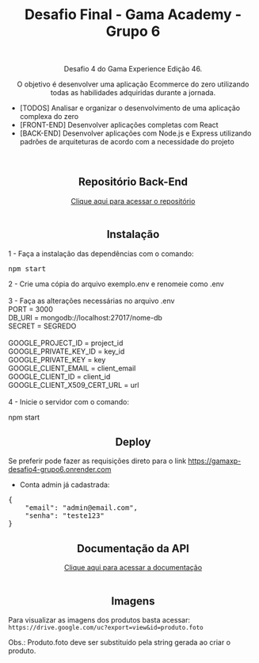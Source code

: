 
<h1 align="center">Desafio Final - Gama Academy - Grupo 6</h1>
<br>
<p align="center">Desafio 4 do Gama Experience Edição 46.</p>
<p align="center">O objetivo é desenvolver uma aplicação Ecommerce do zero utilizando todas as habilidades adquiridas durante a jornada.</p>
<ul>
    <li>[TODOS] Analisar e organizar o desenvolvimento de uma aplicação complexa do zero</li>
    <li>[FRONT-END] Desenvolver aplicações completas com React</li>
    <li>[BACK-END] Desenvolver aplicações com Node.js e Express utilizando padrões de arquiteturas de acordo com a necessidade do projeto</li>
</ul>
<br>
<h2 align="center">Repositório Back-End</h2>
<div align="center"> 
 <a href="https://github.com/DouglasLeal/gamaxp-desafiofinal-back">Clique aqui para acessar o repositório </a>
</div>



<br>

<h2 align="center">Instalação</h2>
1 - Faça a instalação das dependências com o comando:
<pre>npm start</pre>

2 - Crie uma cópia do arquivo exemplo.env e renomeie como .env
<br><br>
3 - Faça as alterações necessárias no arquivo .env
<br>
PORT = 3000<br>
DB_URI = mongodb://localhost:27017/nome-db<br>
SECRET = SEGREDO<br>
<br>
GOOGLE_PROJECT_ID = project_id<br>
GOOGLE_PRIVATE_KEY_ID = key_id<br>
GOOGLE_PRIVATE_KEY = key<br>
GOOGLE_CLIENT_EMAIL = client_email<br>
GOOGLE_CLIENT_ID = client_id<br>
GOOGLE_CLIENT_X509_CERT_URL = url<br>
<br>
4 - Inicie o servidor com o comando:

npm start
<br>

<h2 align="center">Deploy</h2>
<div>
    <p>
        Se preferir pode fazer as requisições direto para o link <a href="https://gamaxp-desafio4-grupo6.onrender.com">https://gamaxp-desafio4-grupo6.onrender.com</a>     </p>

- Conta admin já cadastrada:
<pre>
{
    "email": "admin@email.com",
    "senha": "teste123"
}
</pre>            
</div>

<h2 align="center">Documentação da API</h2>
<div align="center"> 
  <a href="https://documenter.getpostman.com/view/10195936/2s935uGfnH">Clique aqui para acessar a documentação</a>
</div>

<br>

<h2 align="center">Imagens</h2>
<p>Para visualizar as imagens dos produtos basta acessar: <code>https://drive.google.com/uc?export=view&id=produto.foto</code></p>
<p>Obs.: Produto.foto deve ser substituído pela string gerada ao criar o produto.</p>
